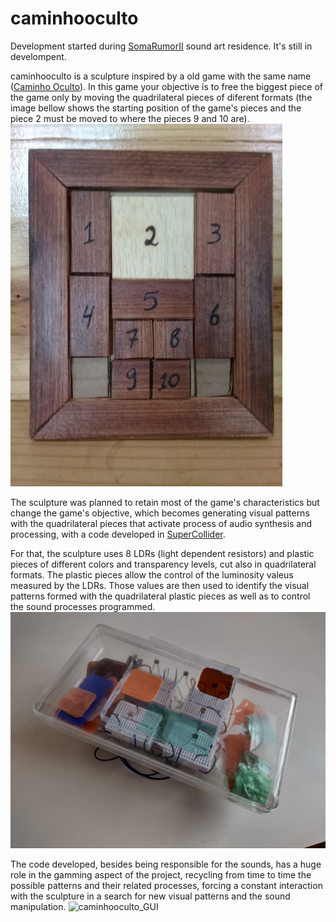 # caminhooculto
Development started during [SomaRumorII](http://www.artes.uff.br/somarumor/II/en/) sound art residence. It's still in develompent.

caminhooculto is a sculpture inspired by a old game with the same name ([Caminho Oculto](https://duckduckgo.com/?q=caminho+oculto+jogo&t=brave&iax=images&iai=https%3A%2F%2Fimg.elo7.com.br%2Fproduct%2Fmain%2F294FA7A%2Fcaminho-oculto-em-madeira-memoria.jpg&ia=images)). In this game your objective is to free the biggest piece of the game only by moving the quadrilateral pieces of diferent formats (the image bellow shows the starting position of the game's pieces and the piece 2 must be moved to where the pieces 9 and 10 are). 
![caminhoOculto](gitimgs/caminhoOculto.jpg)

The sculpture was planned to retain most of the game's characteristics but change the game's objective, which becomes generating visual patterns with the quadrilateral pieces that activate process of audio synthesis and processing, with a code developed in [SuperCollider](https://supercollider.github.io/).

For that, the sculpture uses 8 LDRs (light dependent resistors) and plastic pieces of different colors and transparency levels, cut also in quadrilateral formats. The plastic pieces allow the control of the luminosity valeus measured by the LDRs. Those values are then used to identify the visual patterns formed with the quadrilateral plastic pieces as well as to control the sound processes programmed.
![caminhooculto_sculpture](gitimgs/caminhoocultoFoto_caioCampos.jpg)

The code developed, besides being responsible for the sounds, has a huge role in the gamming aspect of the project, recycling from time to time the possible patterns and their related processes, forcing a constant interaction with the sculpture in a search for new visual patterns and the sound manipulation.
![caminhooculto_GUI](caminhoocultoGUI_caioCampos.jpg)
